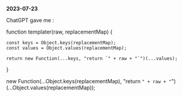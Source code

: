 **2023-07-23**

ChatGPT gave me :

function templater(raw, replacementMap) {

    const keys = Object.keys(replacementMap);
    const values = Object.values(replacementMap);

    return new Function(...keys, "return `" + raw + "`")(...values);
}

new Function(...Object.keys(replacementMap), "return `" + raw + "`")(...Object.values(replacementMap));